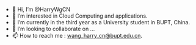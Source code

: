- 👋 Hi, I’m @HarryWgCN
- 👀 I’m interested in Cloud Computing and applications.
- 🌱 I’m currently in the third year as a University student in BUPT, China.
- 💞️ I’m looking to collaborate on ...
- 📫 How to reach me : wang_harry_cn@bupt.edu.cn.

<!---
HarryWgCN/HarryWgCN is a ✨ special ✨ repository because its `README.md` (this file) appears on your GitHub profile.
You can click the Preview link to take a look at your changes.
--->
